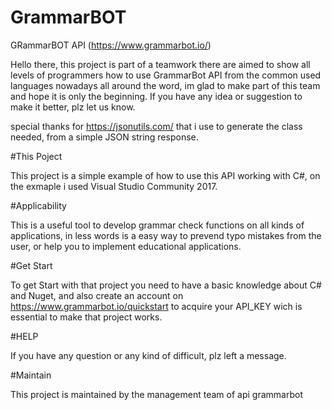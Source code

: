 # GrammarBOT
GRammarBOT API (https://www.grammarbot.io/)

Hello there, this project is part of a teamwork there are aimed to show all levels of programmers how to use GrammarBot API from 
the common used languages nowadays all around the word, im glad to make part of this team and hope it is only the beginning.
If you have any idea or suggestion to make it better, plz let us know.

special thanks for https://jsonutils.com/ that i use to generate the class needed, from a simple JSON string response.

#This Poject

This project is a simple example of how to use this API working with C#, on the exmaple i used Visual Studio Community 2017.

#Applicability

This is a useful tool to develop grammar check functions on all kinds of applications, in less words is a easy way to prevend typo mistakes from the user, or help you to implement educational applications.

#Get Start

To get Start with that project you need to have a basic knowledge about C# and Nuget, and also create an account on https://www.grammarbot.io/quickstart to acquire your API_KEY wich is essential to make that project works.

#HELP

If you have any question or any kind of difficult, plz left a message.

#Maintain

This project is maintained by the management team of api grammarbot

